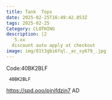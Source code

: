 ```yaml
---
title: Tank  Tops
date: 2025-02-25T16:49:42.853Z
tags: 2025-02-25
Category: CLOTHING
description: |2
   5.xx
  discount auto apply at checkout 
image: img/81t3gbi6fql._ac_sy679_.jpg
---
```

 Code:40BK2BLF 

<pre class="language-javascript"><code

class="language-javascript"> 40BK2BLF </code></pre>

 https://spd.ooo/pinifdzin7
AD